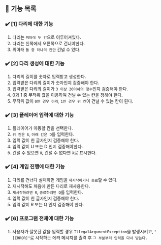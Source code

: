 ## 🚀 기능 목록

### ✔️ [1] 다리에 대한 기능

1. 다리는 `위아래 두 칸`으로 이루어져있다.
2. 다리는 왼쪽에서 오른쪽으로 건너야한다.
3. 위아래 `둘 중 하나의 칸만` 건널 수 있다.

### ✔️ [2] 다리 생성에 대한 기능

1. 다리의 길이를 숫자로 입력받고 생성한다.
2. 입력받은 다리의 길이가 숫자인지 검증해야 한다.
3. 입력받은 다리의 길이가 `3 이상 20이하의 정수`인지 검증해야 한다.
4. 0과 1 중 무작위 값을 이용하여 건널 수 있는 칸을 정해야 한다.
5. 무작위 값이 `0인 경우 아래`, `1인 경우 위 칸`이 건널 수 있는 칸이 된다.

### ✔️ [3] 플레이어 입력에 대한 기능

1. 플레이어가 이동할 칸을 선택한다.
2. `위 칸은 U`, `아래 칸은 D`를 입력한다.
3. 입력 값이 한 글자인지 검증해야 한다.
4. 입력 값이 U 또는 D 인지 검증해야한다.
5. 건널 수 있으면 `O`,  건널 수 없다면 `X`로 표시한다.

### ✔️ [4] 게임 진행에 대한 기능

1. 다리를 건너다 실패하면 게임을 `재시작하거나 종료`할 수 있다.
2. 재시작해도 처음에 만든 다리로 재사용한다.
3. `재시작하려면 R`, `종료하려면 Q`를 입력한다.
4. 입력 값이 한 글자인지 검증해야 한다.
5. 입력 값이 R 또는 Q 인지 검증해야 한다.

### ✔️ [6] 프로그램 전체에 대한 기능

1. 사용자가 잘못된 값을 입력할 경우 `IllegalArgumentException`을 발생시키고, `"[ERROR]"`로 시작하는 에러 메시지를 출력 후 `그 부분부터 입력을 다시 받는다.`
